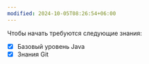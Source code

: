```yaml
---
modified: 2024-10-05T08:26:54+06:00
---
```

Чтобы начать требуются следующие знания:
- [x] Базовый уровень Java
- [x] Знания Git